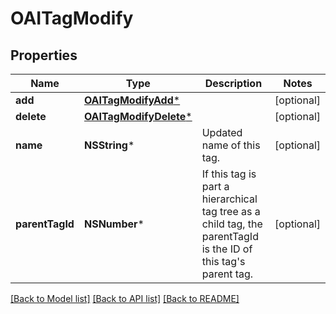 # OAITagModify

## Properties
Name | Type | Description | Notes
------------ | ------------- | ------------- | -------------
**add** | [**OAITagModifyAdd***](OAITagModifyAdd.md) |  | [optional] 
**delete** | [**OAITagModifyDelete***](OAITagModifyDelete.md) |  | [optional] 
**name** | **NSString*** | Updated name of this tag. | [optional] 
**parentTagId** | **NSNumber*** | If this tag is part a hierarchical tag tree as a child tag, the parentTagId is the ID of this tag&#39;s parent tag. | [optional] 

[[Back to Model list]](../README.md#documentation-for-models) [[Back to API list]](../README.md#documentation-for-api-endpoints) [[Back to README]](../README.md)


